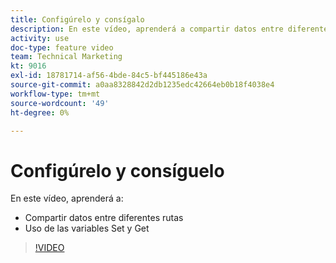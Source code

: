 ```yaml
---
title: Configúrelo y consígalo
description: En este vídeo, aprenderá a compartir datos entre diferentes rutas y a usar las variables Set y Get , todas ellas en [!DNL Adobe Workfront Fusion].
activity: use
doc-type: feature video
team: Technical Marketing
kt: 9016
exl-id: 18781714-af56-4bde-84c5-bf445186e43a
source-git-commit: a0aa8328842d2db1235edc42664eb0b18f4038e4
workflow-type: tm+mt
source-wordcount: '49'
ht-degree: 0%

---
```


# Configúrelo y consíguelo

En este vídeo, aprenderá a:

* Compartir datos entre diferentes rutas
* Uso de las variables Set y Get

>[!VIDEO](https://video.tv.adobe.com/v/335275/?quality=12)
